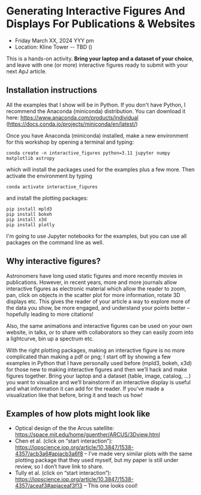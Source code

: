 # Generating Interactive Figures And Displays For Publications & Websites

- Friday March XX, 2024 YYY pm
- Location: Kline Tower -- TBD ()

This is a hands-on activity. **Bring your laptop and a dataset of your choice**, and leave with one (or more) interactive figures ready to submit with your next ApJ article.

## Installation instructions
All the examples that I show will be in Python. If you don't have Python, I recommend the Anaconda (miniconda) distribution. You can download it here: https://www.anaconda.com/products/individual (https://docs.conda.io/projects/miniconda/en/latest/)

Once you have Anaconda (miniconda) installed, make a new environment for this workshop by opening a terminal and typing:
```
conda create -n interactive_figures python=3.11 jupyter numpy matplotlib astropy
```
which will install the packages used for the examples plus a few more. Then activate the environment by typing
```
conda activate interactive_figures
```
and install the plotting packages:

```
pip install mpld3
pip install bokeh
pip install x3d
pip install plotly
```

I'm going to use Jupyter notebooks for the examples, but you can use all packages on the command line as well.


## Why interactive figures?
Astronomers have long used static figures and more recently movies in publications. However, in recent years, more and more journals allow interactive figures as electronic material which allow the reader to zoom, pan, click on objects in the scatter plot for more information, rotate 3D displays etc. This gives the reader of your article a way to explore more of the data you show, be more engaged, and understand your points better – hopefully leading to more citations!

Also, the same animations and interactive figures can be used on your own website, in talks, or to share with collaborators so they can easily zoom into a lightcurve, bin up a spectrum etc.

With the right plotting packages, making an interactive figure is no more complicated than making a pdf or png; I start off by showing a few examples in Python that I have personally used before (mpld3, bokeh, x3d) for those new to making interactive figures and then we’ll hack and make figures together. Bring your laptop and a dataset (table, image, catalog, …) you want to visualize and we’ll brainstorm if an interactive display is useful and what information it can add for the reader. If you’ve made a visualization like that before, bring it and teach us how!

## Examples of how plots might look like

- Optical design of the the Arcus satellite: https://space.mit.edu/home/guenther/ARCUS/3Dview.html
- Chen et al. (click on “start interaction”): https://iopscience.iop.org/article/10.3847/1538-4357/acb3a6#apjacb3a6f8 – I’ve made very similar plots with the same plotting package that they used myself, but my paper is still under review, so I don’t have link to share.
- Tully et al. (click on “start interaction”): https://iopscience.iop.org/article/10.3847/1538-4357/aceaf3#apjaceaf3f13 – This one looks cool!